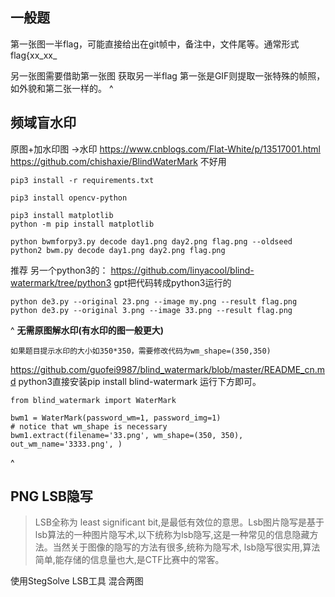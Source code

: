 ## **一般题**
第一张图一半flag，可能直接给出在git帧中，备注中，文件尾等。通常形式flag{xx_xx_

另一张图需要借助第一张图 获取另一半flag
第一张是GIF则提取一张特殊的帧照，如外貌和第二张一样的。
^
## **频域盲水印**
原图+加水印图 ->水印
<https://www.cnblogs.com/Flat-White/p/13517001.html>
<https://github.com/chishaxie/BlindWaterMark>
不好用
```
pip3 install -r requirements.txt

pip3 install opencv-python

pip3 install matplotlib 
python -m pip install matplotlib

python bwmforpy3.py decode day1.png day2.png flag.png --oldseed
python2 bwm.py decode day1.png day2.png flag.png
```
推荐
另一个python3的：
<https://github.com/linyacool/blind-watermark/tree/python3>
gpt把代码转成python3运行的
```
python de3.py --original 23.png --image my.png --result flag.png
python de3.py --original 3.png --image 33.png --result flag.png
```


^
**无需原图解水印(有水印的图一般更大)**
```
如果题目提示水印的大小如350*350，需要修改代码为wm_shape=(350,350)
```
<https://github.com/guofei9987/blind_watermark/blob/master/README_cn.md>
python3直接安装pip install blind-watermark
运行下方即可。
```
from blind_watermark import WaterMark

bwm1 = WaterMark(password_wm=1, password_img=1)
# notice that wm_shape is necessary
bwm1.extract(filename='33.png', wm_shape=(350, 350), out_wm_name='3333.png', )
```


^
## **PNG LSB隐写**
> LSB全称为 least significant bit,是最低有效位的意思。Lsb图片隐写是基于lsb算法的一种图片隐写术,以下统称为lsb隐写,这是一种常见的信息隐藏方法。当然关于图像的隐写的方法有很多,统称为隐写术, lsb隐写很实用,算法简单,能存储的信息量也大,是CTF比赛中的常客。

使用StegSolve LSB工具 混合两图
